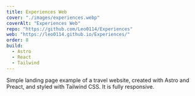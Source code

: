 ```yaml
---
title: Experiences Web
cover: "./images/experiences.webp"
coverAlt: "Experiences Web"
repo: "https://github.com/Leo0114/Experiences"
web: "https://leo0114.github.io/Experiences/"
order: 8
build:
  - Astro
  - React
  - Tailwind
---
```


Simple landing page example of a travel website, created with Astro and Preact, and styled with Tailwind CSS. It is fully responsive.
